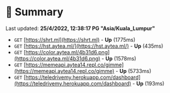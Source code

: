 # 📖 Summary
Last updated: **25/4/2022, 12:38:17 PG "Asia/Kuala_Lumpur"**

- `GET` [https://shrt.ml](https://shrt.ml) - **Up** (1775ms)
- `GET` [https://hst.aytea.ml/](https://hst.aytea.ml/) - **Up** (435ms)
- `GET` [https://color.aytea.ml/4b31d6.png](https://color.aytea.ml/4b31d6.png) - **Up** (1578ms)
- `GET` [https://memeapi.aytea14.repl.co/gimme](https://memeapi.aytea14.repl.co/gimme) - **Up** (5733ms)
- `GET` [https://teledrivemy.herokuapp.com/dashboard](https://teledrivemy.herokuapp.com/dashboard) - **Up** (193ms)
